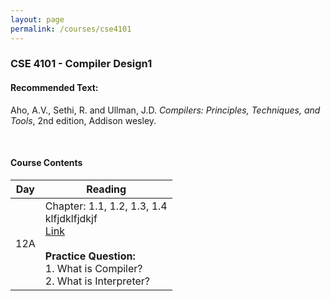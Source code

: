 ```yaml
---
layout: page
permalink: /courses/cse4101
---
```

### CSE 4101 - Compiler Design1 ###

#### **Recommended Text:**  <br>
Aho, A.V., Sethi, R. and Ullman, J.D. *Compilers: Principles, Techniques, and Tools*, 2nd edition, Addison wesley.

<br>

#### **Course Contents** ####

 Day |                 Reading
-----|----------------------------------------------------------------------
 12A | Chapter: 1.1, 1.2, 1.3, 1.4<br>klfjdklfjdkjf<br>[Link](https://www.google.com)<br><br>**Practice Question:**<br> 1. What is Compiler?<br> 2. What is Interpreter?
     


